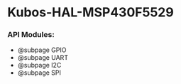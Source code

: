 # Kubos-HAL-MSP430F5529

### API Modules:
 - @subpage GPIO
 - @subpage UART
 - @subpage I2C
 - @subpage SPI
